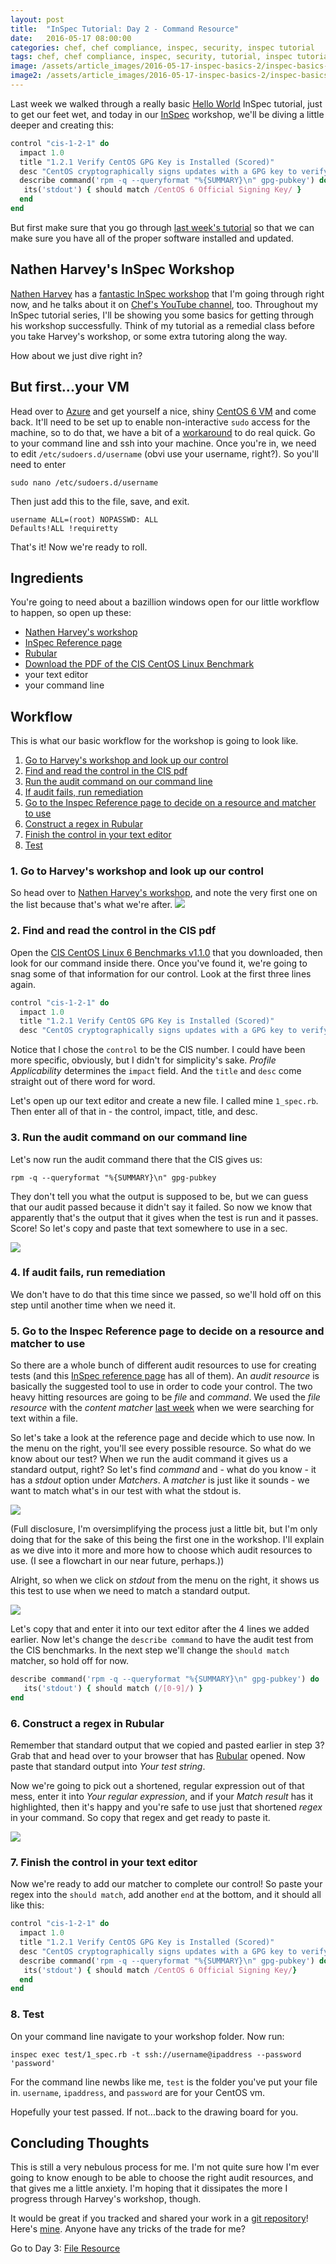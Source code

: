 ```yaml
---
layout: post
title:  "InSpec Tutorial: Day 2 - Command Resource"
date:   2016-05-17 08:00:00
categories: chef, chef compliance, inspec, security, inspec tutorial
tags: chef, chef compliance, inspec, security, tutorial, inspec tutorial
image: /assets/article_images/2016-05-17-inspec-basics-2/inspec-basics-2.jpg
image2: /assets/article_images/2016-05-17-inspec-basics-2/inspec-basics-2-mobile.jpg
---
```

Last week we walked through a really basic [Hello World](http://www.anniehedgie.com/inspec-basics-1) InSpec tutorial, just to get our feet wet, and today in our [InSpec](https://www.chef.io/inspec/) workshop, we'll be diving a little deeper and creating this:

```ruby
control "cis-1-2-1" do                      
  impact 1.0                                
  title "1.2.1 Verify CentOS GPG Key is Installed (Scored)"
  desc "CentOS cryptographically signs updates with a GPG key to verify that they are valid."
  describe command('rpm -q --queryformat "%{SUMMARY}\n" gpg-pubkey') do
   its('stdout') { should match /CentOS 6 Official Signing Key/ }
  end
end
```

But first make sure that you go through [last week's tutorial](http://www.anniehedgie.com/inspec-basics-1) so that we can make sure you have all of the proper software installed and updated.

## Nathen Harvey's InSpec Workshop
[Nathen Harvey](http://nathenharvey.com/) has a [fantastic InSpec workshop](https://github.com/chef-training/workshops/tree/master/InSpec) that I'm going through right now, and he talks about it on [Chef's YouTube channel](https://youtu.be/dEPe-JXRjVU), too. Throughout my InSpec tutorial series, I'll be showing you some basics for getting through his workshop successfully. Think of my tutorial as a remedial class before you take Harvey's workshop, or some extra tutoring along the way. 

How about we just dive right in?

## But first...your VM
Head over to [Azure](https://portal.azure.com) and get yourself a nice, shiny [CentOS 6 VM](http://www.openlogic.com/products-services/services/cloud-services/azure) and come back. It'll need to be set up to enable non-interactive `sudo` access for the machine, so to do that, we have a bit of a [workaround](https://github.com/chef/train/issues/60) to do real quick. Go to your command line and ssh into your machine. Once you're in, we need to edit `/etc/sudoers.d/username` (obvi use your username, right?). So you'll need to enter

```
sudo nano /etc/sudoers.d/username
```

Then just add this to the file, save, and exit.

```
username ALL=(root) NOPASSWD: ALL
Defaults!ALL !requiretty
```

That's it! Now we're ready to roll.

## Ingredients
You're going to need about a bazillion windows open for our little workflow to happen, so open up these:
  
  - [Nathen Harvey's workshop](https://github.com/chef-training/workshops/tree/master/InSpec)
  - [InSpec Reference page](https://docs.chef.io/inspec_reference.html)
  - [Rubular](http://rubular.com/)
  - [Download the PDF of the CIS CentOS Linux Benchmark](https://benchmarks.cisecurity.org/downloads/show-single/?file=centos6.110)
  - your text editor  
  - your command line

## Workflow
This is what our basic workflow for the workshop is going to look like. 

1. [Go to Harvey's workshop and look up our control](#go-to-harveys-workshop-and-look-up-our-control)
2. [Find and read the control in the CIS pdf](#find-and-read-the-control-in-the-cis-pdf)
3. [Run the audit command on our command line](#run-the-audit-command-on-our-command-line) 
4. [If audit fails, run remediation](#if-audit-fails-run-remediation)
5. [Go to the Inspec Reference page to decide on a resource and matcher to use](#go-to-the-inspec-reference-page-to-decide-on-a-resource-and-matcher-to-use)
6. [Construct a regex in Rubular](#construct-a-regex-in-rubular)
7. [Finish the control in your text editor](#finish-the-control-in-your-text-editor)
8. [Test](#test)

### 1. Go to Harvey's workshop and look up our control
So head over to [Nathen Harvey's workshop](https://github.com/chef-training/workshops/tree/master/InSpec), and note the very first one on the list because that's what we're after.
![](/assets/article_images/2016-05-17-inspec-basics-2/04-nathen-harvey.png)

### 2. Find and read the control in the CIS pdf
Open the [CIS CentOS Linux 6 Benchmarks v1.1.0](https://benchmarks.cisecurity.org/downloads/show-single/?file=centos6.110) that you downloaded, then look for our command inside there. Once you've found it, we're going to snag some of that information for our control. Look at the first three lines again.

```ruby
control "cis-1-2-1" do                      
  impact 1.0                                
  title "1.2.1 Verify CentOS GPG Key is Installed (Scored)"
  desc "CentOS cryptographically signs updates with a GPG key to verify that they are valid."
``` 

Notice that I chose the `control` to be the CIS number. I could have been more specific, obviously, but I didn't for simplicity's sake. *Profile Applicability* determines the `impact` field. And the `title` and `desc` come straight out of there word for word. 

Let's open up our text editor and create a new file. I called mine `1_spec.rb`. Then enter all of that in - the control, impact, title, and desc. 

### 3. Run the audit command on our command line
Let's now run the audit command there that the CIS gives us:

```
rpm -q --queryformat "%{SUMMARY}\n" gpg-pubkey
```

They don't tell you what the output is supposed to be, but we can guess that our audit passed because it didn't say it failed. So now we know that apparently that's the output that it gives when the test is run and it passes. Score! So let's copy and paste that text somewhere to use in a sec. 
 
![](/assets/article_images/2016-05-17-inspec-basics-2/01-audit-command.png)

### 4. If audit fails, run remediation
We don't have to do that this time since we passed, so we'll hold off on this step until another time when we need it.

### 5. Go to the Inspec Reference page to decide on a resource and matcher to use
So there are a whole bunch of different audit resources to use for creating tests (and this [InSpec reference page](https://docs.chef.io/inspec_reference.html) has all of them). An *audit resource* is basically the suggested tool to use in order to code your control. The two heavy hitting resources are going to be *file* and *command*. We used the *file resource* with the *content matcher* [last week](http://www.anniehedgie.com/inspec-basics-1) when we were searching for text within a file. 

So let's take a look at the reference page and decide which to use now. In the menu on the right, you'll see every possible resource. So what do we know about our test? When we run the audit command it gives us a standard output, right? So let's find *command* and - what do you know - it has a *stdout* option under *Matchers*. A *matcher* is just like it sounds - we want to match what's in our test with what the stdout is.

![](/assets/article_images/2016-05-17-inspec-basics-2/03-inspec-resources.png)

(Full disclosure, I'm oversimplifying the process just a little bit, but I'm only doing that for the sake of this being the first one in the workshop. I'll explain as we dive into it more and more how to choose which audit resources to use. (I see a flowchart in our near future, perhaps.))

Alright, so when we click on *stdout* from the menu on the right, it shows us this test to use when we need to match a standard output.

[![](/assets/article_images/2016-05-17-inspec-basics-2/05-stdout.png)](https://docs.chef.io/inspec_reference.html#id31)

Let's copy that and enter it into our text editor after the 4 lines we added earlier. Now let's change the `describe command` to have the audit test from the CIS benchmarks. In the next step we'll change the `should match` matcher, so hold off for now.

```ruby
describe command('rpm -q --queryformat "%{SUMMARY}\n" gpg-pubkey') do
   its('stdout') { should match (/[0-9]/) }
end
```

### 6. Construct a regex in Rubular
Remember that standard output that we copied and pasted earlier in step 3? Grab that and head over to your browser that has [Rubular](http://rubular.com/) opened. Now paste that standard output into *Your test string*. 

Now we're going to pick out a shortened, regular expression out of that mess, enter it into *Your regular expression*, and if your *Match result* has it highlighted, then it's happy and you're safe to use just that shortened *regex* in your command. So copy that regex and get ready to paste it. 

[![](/assets/article_images/2016-05-17-inspec-basics-2/02-rubular.png)](http://rubular.com/r/7969HPaj2n)

### 7. Finish the control in your text editor
Now we're ready to add our matcher to complete our control! So paste your regex into the `should match`, add another `end` at the bottom, and it should all like this:
 
```ruby
control "cis-1-2-1" do                      
  impact 1.0                                
  title "1.2.1 Verify CentOS GPG Key is Installed (Scored)"
  desc "CentOS cryptographically signs updates with a GPG key to verify that they are valid."
  describe command('rpm -q --queryformat "%{SUMMARY}\n" gpg-pubkey') do
   its('stdout') { should match /CentOS 6 Official Signing Key/}
  end
end
```

### 8. Test
On your command line navigate to your workshop folder. Now run:

```
inspec exec test/1_spec.rb -t ssh://username@ipaddress --password 'password'
```

For the command line newbs like me, `test` is the folder you've put your file in. `username`, `ipaddress`, and `password` are for your CentOS vm. 

Hopefully your test passed. If not...back to the drawing board for you. 

## Concluding Thoughts
This is still a very nebulous process for me. I'm not quite sure how I'm ever going to know enough to be able to choose the right audit resources, and that gives me a little anxiety. I'm hoping that it dissipates the more I progress through Harvey's workshop, though. 

It would be great if you tracked and shared your work in a [git repository](https://github.com)! Here's [mine](https://github.com/anniehedgpeth/inspec-workshop.git). Anyone have any tricks of the trade for me?

Go to Day 3: [File Resource](http://www.anniehedgie.com/inspec-basics-3)